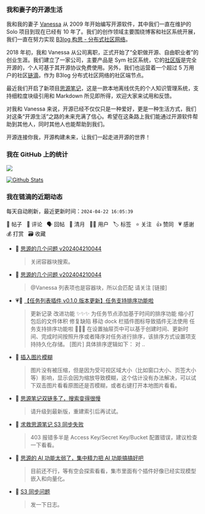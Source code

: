 ### 我和妻子的开源生活

我和我的妻子 [Vanessa](https://github.com/Vanessa219) 从 2009 年开始编写开源软件，其中我们一直在维护的 Solo 项目到现在已经有 10 年了。我们的创作领域主要围绕博客和社区系统开展，我们一直在努力实现 [B3log 构思 - 分布式社区网络](https://ld246.com/article/1546941897596)。

2018 年初，我和 Vanessa 从公司离职，正式开始了“全职做开源、自由职业者”的创业生涯。我们建立了一家公司，主要产品是 Sym 社区系统，它的[社区版](https://github.com/88250/symphony)是完全开源的，个人可基于其开源协议免费使用。另外，我们也运营着一个超过 5 万用户的社区[链滴](https://ld246.com)，作为 B3log 分布式社区网络的社区端节点。

最近我们开启了新项目[思源笔记](https://github.com/siyuan-note/siyuan)，这是一款本地离线优先的个人知识管理系统，支持细粒度块级引用和 Markdown 所见即所得，欢迎大家来试用和反馈。

对我和 Vanessa 来说，开源已经不仅仅只是一种爱好，更是一种生活方式，我们对这条“开源生活”之路的未来充满了信心。希望在这条路上我们能通过开源软件帮助到其他人，同时其他人也能帮助到我们。

开源连接你我，开源构建未来，让我们一起走进开源的世界！

### 我在 GitHub 上的统计

<a title="Hits" target="_blank" href="https://github.com/88250/88250"><img src="https://hits.b3log.org/88250/88250.svg"></a>

[![Github Stats](https://github-readme-stats.vercel.app/api?username=88250&theme=tokyonight&show_icons=true)](https://github.com/88250)

<!--events start -->

### 我在链滴的近期动态

每天自动刷新，最近更新时间：`2024-04-22 16:05:39`

📝 帖子 &nbsp; 💬 评论 &nbsp; 🗣 回帖 &nbsp; 🌙 清月 &nbsp; 👨‍💻 用户 &nbsp; 🏷️ 标签 &nbsp; ⭐️ 关注 &nbsp; 👍 赞同 &nbsp; 💗 感谢 &nbsp; 💰 打赏 &nbsp; 🗃 收藏

* 💬 [思源的几个问题 v202404210044](https://ld246.com/article/1713763756846/comment/1713770698925#comments)

  > 关闭容器块搜索。
* 💬 [思源的几个问题 v202404210044](https://ld246.com/article/1713763756846/comment/1713765239219#comments)

  > @Vanessa 列表项也是容器块，所以会匹配 请关注 [链接]
* 💗📝 [【任务列表插件 v0.1.0 版本更新】任务支持排序功能啦](https://ld246.com/article/1713763068272)

  > 更新记录 改进功能 ✨✨✨ 为任务节点添加基于时间的排序功能 缩小打包后的文件体积 修复缺陷 移动 dock 栏插件图标导致插件无法使用 任务支持排序功能啦 🎉🎉🎉 在设置抽屉页中可以基于创建时间、更新时间、完成时间按照升序或者降序对任务进行排序，该排序方式设置项支持持久化存储。 [图片] 具体排序逻辑如下： 对 ..
* 💬 [插入图片模糊](https://ld246.com/article/1713748644601/comment/1713754083867#comments)

  > 图片没有被压缩，但是因为受可视区域大小（比如窗口大小、页签大小等）影响，显示会因为缩放导致模糊，这个估计没有办法解决，可以试下双击图片看看原图还是否模糊，或者右键打开本地图片看看。
* 💬 [思源笔记双链多了，搜索变得很慢](https://ld246.com/article/1713752074883/comment/1713752219673#comments)

  > 请升级到最新版，重建索引后再试试。
* 💬 [求救思源笔记 S3 同步失败](https://ld246.com/article/1713715893391/comment/1713716960825#comments)

  > 403 报错多半是 Access Key/Secret Key/Bucket 配置错误，建议检查一下看看。
* 💬 [思源的 AI 功能太弱了，集中精力把 AI 功能搞搞好吧](https://ld246.com/article/1713699212921/comment/1713715785952#comments)

  > 目前还不行，等有空会探索看看，集市里面有个插件好像已经实现模型嵌入和向量化。
* 💬 [S3 同步问题](https://ld246.com/article/1713488748790/comment/1713703153578#comments)

  > 发一下日志。


<!--events end -->
